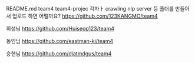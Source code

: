 README.md
team4
team4-projec 각자ㅏ crawling nlp server 등 폴더를 만들어서 업로드 하면 어떨까요? https://github.com/123KANGMO/team4

희섭님 https://github.com/Huiseop123/team4

동인님 https://github.com/eastman-ki/team4

승현님 https://github.com/djatmdgus/team4
